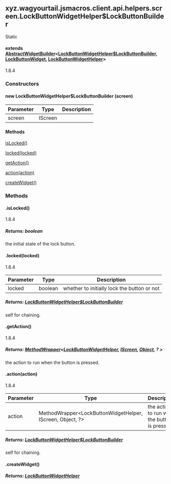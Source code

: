

xyz.wagyourtail.jsmacros.client.api.helpers.screen.LockButtonWidgetHelper$LockButtonBuilder
-------------------------------------------------------------------------------------------

Static
#### extends [AbstractWidgetBuilder](1.9.2/xyz/wagyourtail/jsmacros/client/api/helpers/screen/AbstractWidgetBuilder.html)<[LockButtonWidgetHelper$LockButtonBuilder](#), [LockButtonWidget](https://wagyourtail.xyz/Projects/MinecraftMappingViewer/App?mapping=INTERMEDIARY,YARN&version=1.20.5&search=net/minecraft/client/gui/widget/LockButtonWidget), [LockButtonWidgetHelper](1.9.2/xyz/wagyourtail/jsmacros/client/api/helpers/screen/LockButtonWidgetHelper.html)>

1.8.4

### Constructors

#### new LockButtonWidgetHelper$LockButtonBuilder (screen)

| Parameter | Type | Description |
|---|---|---|
| screen | IScreen |  |



#### Methods

[isLocked()](#isLocked-)


[locked(locked)](#locked-boolean-)


[getAction()](#getAction-)


[action(action)](#action-MethodWrapper-)


[createWidget()](#createWidget-)



### Methods

#### .isLocked()

1.8.4


##### Returns: boolean

the initial state of the lock button.



#### .locked(locked)

1.8.4

| Parameter | Type | Description |
|---|---|---|
| locked | boolean | whether to initially lock the button or not |

##### Returns: [LockButtonWidgetHelper$LockButtonBuilder](#)

self for chaining.



#### .getAction()

1.8.4


##### Returns: [MethodWrapper](1.9.2/xyz/wagyourtail/jsmacros/core/MethodWrapper.html)<[LockButtonWidgetHelper](1.9.2/xyz/wagyourtail/jsmacros/client/api/helpers/screen/LockButtonWidgetHelper.html), [IScreen](1.9.2/xyz/wagyourtail/jsmacros/client/api/classes/render/IScreen.html), [Object](https://docs.oracle.com/javase/8/docs/api/index.html?java/lang/Object.html), ? >

the action to run when the button is pressed.



#### .action(action)

1.8.4

| Parameter | Type | Description |
|---|---|---|
| action | MethodWrapper<LockButtonWidgetHelper, IScreen, Object, ?> | the action to run when the button is pressed |

##### Returns: [LockButtonWidgetHelper$LockButtonBuilder](#)

self for chaining.



#### .createWidget()


##### Returns: [LockButtonWidgetHelper](1.9.2/xyz/wagyourtail/jsmacros/client/api/helpers/screen/LockButtonWidgetHelper.html)




